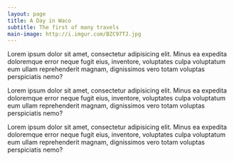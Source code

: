 ```yaml
---
layout: page
title: A Day in Waco
subtitle: The first of many travels
main-image: http://i.imgur.com/BZC97TJ.jpg
---
```

Lorem ipsum dolor sit amet, consectetur adipisicing elit. Minus ea expedita doloremque error neque fugit eius, inventore, voluptates culpa voluptatum eum ullam reprehenderit magnam, dignissimos vero totam voluptas perspiciatis nemo?

Lorem ipsum dolor sit amet, consectetur adipisicing elit. Minus ea expedita doloremque error neque fugit eius, inventore, voluptates culpa voluptatum eum ullam reprehenderit magnam, dignissimos vero totam voluptas perspiciatis nemo?

Lorem ipsum dolor sit amet, consectetur adipisicing elit. Minus ea expedita doloremque error neque fugit eius, inventore, voluptates culpa voluptatum eum ullam reprehenderit magnam, dignissimos vero totam voluptas perspiciatis nemo?
